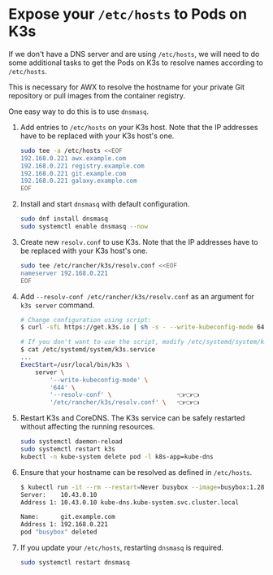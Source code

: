 # Expose your `/etc/hosts` to Pods on K3s

If we don't have a DNS server and are using `/etc/hosts`, we will need to do some additional tasks to get the Pods on K3s to resolve names according to `/etc/hosts`.

This is necessary for AWX to resolve the hostname for your private Git repository or pull images from the container registry.

One easy way to do this is to use `dnsmasq`.

1. Add entries to `/etc/hosts` on your K3s host. Note that the IP addresses have to be replaced with your K3s host's one.

   ```bash
   sudo tee -a /etc/hosts <<EOF
   192.168.0.221 awx.example.com
   192.168.0.221 registry.example.com
   192.168.0.221 git.example.com
   192.168.0.221 galaxy.example.com
   EOF
   ```

2. Install and start `dnsmasq` with default configuration.

   ```bash
   sudo dnf install dnsmasq
   sudo systemctl enable dnsmasq --now
   ```

3. Create new `resolv.conf` to use K3s. Note that the IP addresses have to be replaced with your K3s host's one.

   ```bash
   sudo tee /etc/rancher/k3s/resolv.conf <<EOF
   nameserver 192.168.0.221
   EOF
   ```

4. Add `--resolv-conf /etc/rancher/k3s/resolv.conf` as an argument for `k3s server` command.

   ```bash
   # Change configuration using script:
   $ curl -sfL https://get.k3s.io | sh -s - --write-kubeconfig-mode 644 --resolv-conf /etc/rancher/k3s/resolv.conf

   # If you don't want to use the script, modify /etc/systemd/system/k3s.service manually:
   $ cat /etc/systemd/system/k3s.service
   ...
   ExecStart=/usr/local/bin/k3s \
       server \
           '--write-kubeconfig-mode' \
           '644' \
           '--resolv-conf' \                  👈👈👈
           '/etc/rancher/k3s/resolv.conf' \   👈👈👈
   ```

5. Restart K3s and CoreDNS. The K3s service can be safely restarted without affecting the running resources.

   ```bash
   sudo systemctl daemon-reload
   sudo systemctl restart k3s
   kubectl -n kube-system delete pod -l k8s-app=kube-dns
   ```

6. Ensure that your hostname can be resolved as defined in `/etc/hosts`.

   ```bash
   $ kubectl run -it --rm --restart=Never busybox --image=busybox:1.28 -- nslookup git.example.com
   Server:    10.43.0.10
   Address 1: 10.43.0.10 kube-dns.kube-system.svc.cluster.local

   Name:      git.example.com
   Address 1: 192.168.0.221
   pod "busybox" deleted
   ```

7. If you update your `/etc/hosts`, restarting `dnsmasq` is required.

   ```bash
   sudo systemctl restart dnsmasq
   ```
